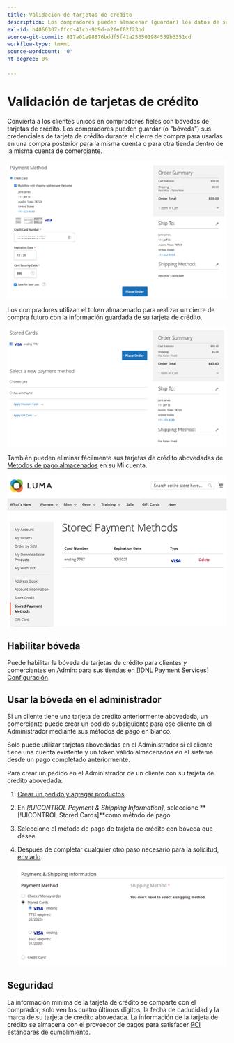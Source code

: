 ```yaml
---
title: Validación de tarjetas de crédito
description: Los compradores pueden almacenar (guardar) los datos de sus tarjetas de crédito para futuras compras.
exl-id: b4060307-ffcd-41cb-9b9d-a2fef02f23bd
source-git-commit: 817a01e98876bddf5f41a253501984539b3351cd
workflow-type: tm+mt
source-wordcount: '0'
ht-degree: 0%

---
```


# Validación de tarjetas de crédito

Convierta a los clientes únicos en compradores fieles con bóvedas de tarjetas de crédito. Los compradores pueden guardar (o &quot;bóveda&quot;) sus credenciales de tarjeta de crédito durante el cierre de compra para usarlas en una compra posterior para la misma cuenta o para otra tienda dentro de la misma cuenta de comerciante.

![Almacene su tarjeta de crédito para uso posterior](assets/save-card-for-later.png)

Los compradores utilizan el token almacenado para realizar un cierre de compra futuro con la información guardada de su tarjeta de crédito.

![Usar credenciales almacenadas para compras futuras](assets/use-stored-card.png)

También pueden eliminar fácilmente sus tarjetas de crédito abovedadas de [Métodos de pago almacenados](https://docs.magento.com/user-guide/customers/account-dashboard-stored-payment-methods.html) en su Mi cuenta.

![Métodos de pago almacenados en mi cuenta](assets/stored-payment-methods.png)

## Habilitar bóveda

Puede habilitar la bóveda de tarjetas de crédito para clientes _y_ comerciantes en Admin: para sus tiendas en [!DNL Payment Services] [Configuración](settings.md#card-vaulting).

## Usar la bóveda en el administrador

Si un cliente tiene una tarjeta de crédito anteriormente abovedada, un comerciante puede crear un pedido subsiguiente para ese cliente en el Administrador mediante sus métodos de pago en blanco.

Solo puede utilizar tarjetas abovedadas en el Administrador si el cliente tiene una cuenta existente y un token válido almacenados en el sistema desde un pago completado anteriormente.

Para crear un pedido en el Administrador de un cliente con su tarjeta de crédito abovedada:

1. [Crear un pedido y agregar productos](https://experienceleague.adobe.com/docs/commerce-admin/stores-sales/point-of-purchase/assist/customer-account-create-order.html).
1. En _[!UICONTROL Payment & Shipping Information]_, seleccione **[!UICONTROL Stored Cards]**como método de pago.
1. Seleccione el método de pago de tarjeta de crédito con bóveda que desee.
1. Después de completar cualquier otro paso necesario para la solicitud, [enviarlo](https://experienceleague.adobe.com/docs/commerce-admin/stores-sales/point-of-purchase/assist/customer-account-create-order.html?lang=en#step-3%3A-submit-the-order).

   ![Uso de la tarjeta de crédito abovedada en Admin para clientes](assets/admin-vaultedcard.png)

## Seguridad

La información mínima de la tarjeta de crédito se comparte con el comprador; solo ven los cuatro últimos dígitos, la fecha de caducidad y la marca de su tarjeta de crédito abovedada. La información de la tarjeta de crédito se almacena con el proveedor de pagos para satisfacer [PCI](security.md#PCI-compliance) estándares de cumplimiento.
